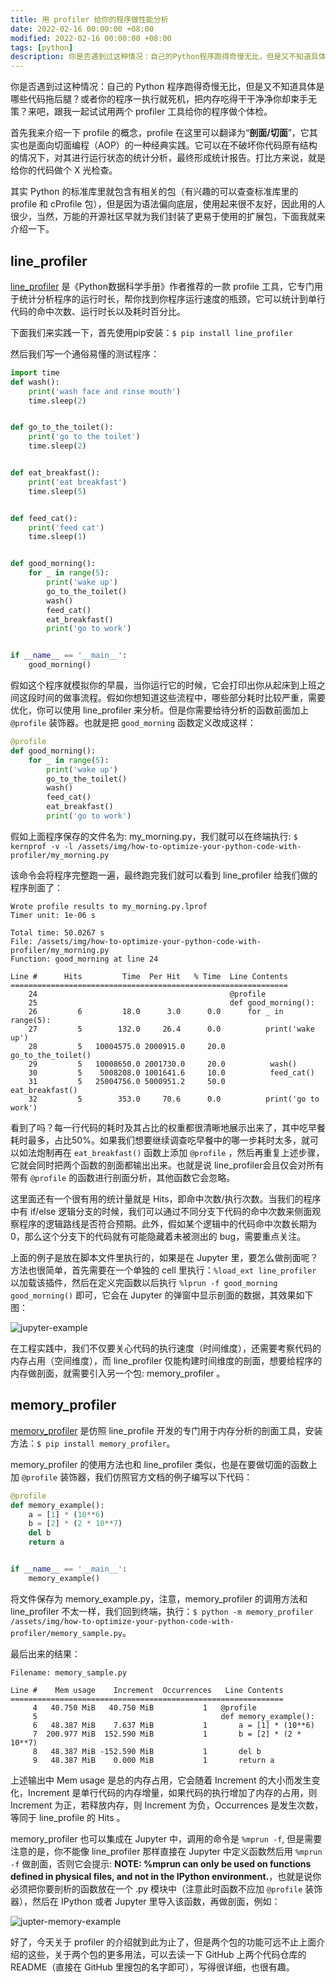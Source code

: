 ```yaml
---
title: 用 profiler 给你的程序做性能分析
date: 2022-02-16 00:00:00 +08:00
modified: 2022-02-16 00:00:00 +08:00
tags: [python]
description: 你是否遇到过这种情况：自己的Python程序跑得奇慢无比，但是又不知道具体是哪些代码拖后腿？或者你的程序一执行就死机，把内存吃得干干净净你却束手无策？来吧，跟我一起试试用两个profiler工具给你的程序做个体检。
---
```

你是否遇到过这种情况：自己的 Python 程序跑得奇慢无比，但是又不知道具体是哪些代码拖后腿？或者你的程序一执行就死机，把内存吃得干干净净你却束手无策？来吧，跟我一起试试用两个 profiler 工具给你的程序做个体检。

首先我来介绍一下 profile 的概念，profile 在这里可以翻译为“**剖面/切面**”，它其实也是面向切面编程（AOP）的一种经典实践。它可以在不破坏你代码原有结构的情况下，对其进行运行状态的统计分析，最终形成统计报告。打比方来说，就是给你的代码做个 X 光检查。

其实 Python 的标准库里就包含有相关的包（有兴趣的可以查查标准库里的 profile 和 cProfile 包），但是因为语法偏向底层，使用起来很不友好，因此用的人很少，当然，万能的开源社区早就为我们封装了更易于使用的扩展包，下面我就来介绍一下。

## line_profiler
[line_profiler](https://github.com/pyutils/line_profiler) 是《Python数据科学手册》作者推荐的一款 profile 工具，它专门用于统计分析程序的运行时长，帮你找到你程序运行速度的瓶颈，它可以统计到单行代码的命中次数、运行时长以及耗时百分比。

下面我们来实践一下，首先使用pip安装：`$ pip install line_profiler`

然后我们写一个通俗易懂的测试程序：
```python
import time
def wash():
    print('wash face and rinse mouth')
    time.sleep(2)


def go_to_the_toilet():
    print('go to the toilet')
    time.sleep(2)


def eat_breakfast():
    print('eat breakfast')
    time.sleep(5)


def feed_cat():
    print('feed cat')
    time.sleep(1)


def good_morning():
    for _ in range(5):
        print('wake up')
        go_to_the_toilet()
        wash()
        feed_cat()
        eat_breakfast()
        print('go to work')


if __name__ == '__main__':
    good_morning()
```

假如这个程序就模拟你的早晨，当你运行它的时候，它会打印出你从起床到上班之间这段时间的做事流程。假如你想知道这些流程中，哪些部分耗时比较严重，需要优化，你可以使用 line_profiler 来分析。但是你需要给待分析的函数前面加上 `@profile` 装饰器。也就是把 `good_morning` 函数定义改成这样：
```python
@profile
def good_morning():
    for _ in range(5):
        print('wake up')
        go_to_the_toilet()
        wash()
        feed_cat()
        eat_breakfast()
        print('go to work')
```
假如上面程序保存的文件名为: my_morning.py，我们就可以在终端执行: `$ kernprof -v -l /assets/img/how-to-optimize-your-python-code-with-profiler/my_morning.py`

该命令会将程序完整跑一遍，最终跑完我们就可以看到 line_profiler 给我们做的程序剖面了：
```
Wrote profile results to my_morning.py.lprof
Timer unit: 1e-06 s

Total time: 50.0267 s
File: /assets/img/how-to-optimize-your-python-code-with-profiler/my_morning.py
Function: good_morning at line 24

Line #      Hits         Time  Per Hit   % Time  Line Contents
==============================================================
    24                                           @profile
    25                                           def good_morning():
    26         6         18.0      3.0      0.0      for _ in range(5):
    27         5        132.0     26.4      0.0          print('wake up')
    28         5   10004575.0 2000915.0     20.0          go_to_the_toilet()
    29         5   10008650.0 2001730.0     20.0          wash()
    30         5    5008208.0 1001641.6     10.0          feed_cat()
    31         5   25004756.0 5000951.2     50.0          eat_breakfast()
    32         5        353.0     70.6      0.0          print('go to work')
```

看到了吗？每一行代码的耗时及其占比的权重都很清晰地展示出来了，其中吃早餐耗时最多，占比50%。如果我们想要继续调查吃早餐中的哪一步耗时太多，就可以如法炮制再在 `eat_breakfast()` 函数上添加 `@profile` ，然后再重复上述步骤，它就会同时把两个函数的剖面都输出出来。也就是说 line_profiler会且仅会对所有带有 `@profile` 的函数进行剖面分析，其他函数它会忽略。


这里面还有一个很有用的统计量就是 Hits，即命中次数/执行次数。当我们的程序中有 if/else 逻辑分支的时候，我们可以通过不同分支下代码的命中次数来侧面观察程序的逻辑路线是否符合预期。此外，假如某个逻辑中的代码命中次数长期为0，那么这个分支下的代码就有可能隐藏着未被测出的 bug，需要重点关注。

上面的例子是放在脚本文件里执行的，如果是在 Jupyter 里，要怎么做剖面呢？方法也很简单，首先需要在一个单独的 cell 里执行：`%load_ext line_profiler` 以加载该插件，然后在定义完函数以后执行 `%lprun -f good_morning good_morning()` 即可，它会在 Jupyter 的弹窗中显示剖面的数据，其效果如下图：

![jupyter-example](/assets/img/how-to-optimize-your-python-code-with-profiler/jupyter-example.png)

在工程实践中，我们不仅要关心代码的执行速度（时间维度），还需要考察代码的内存占用（空间维度），而 line_profiler 仅能构建时间维度的剖面，想要给程序的内存做剖面，就需要引入另一个包: memory_profiler 。

## memory_profiler
[memory_profiler](https://github.com/pythonprofilers/memory_profiler) 是仿照 line_profile 开发的专门用于内存分析的剖面工具，安装方法：`$ pip install memory_profiler`。

memory_profiler 的使用方法也和 line_profiler 类似，也是在要做切面的函数上加 `@profile` 装饰器，我们仿照官方文档的例子编写以下代码：
```python
@profile
def memory_example():
    a = [1] * (10**6)
    b = [2] * (2 * 10**7)
    del b
    return a


if __name__ == '__main__':
    memory_example()
```
将文件保存为 memory_example.py，注意，memory_profiler 的调用方法和 line_profiler 不太一样，我们回到终端，执行：`$ python -m memory_profiler /assets/img/how-to-optimize-your-python-code-with-profiler/memory_sample.py`。

最后出来的结果：

```
Filename: memory_sample.py

Line #    Mem usage    Increment  Occurrences   Line Contents
=============================================================
     4   40.750 MiB   40.750 MiB           1   @profile
     5                                         def memory_example():
     6   48.387 MiB    7.637 MiB           1       a = [1] * (10**6)
     7  200.977 MiB  152.590 MiB           1       b = [2] * (2 * 10**7)
     8   48.387 MiB -152.590 MiB           1       del b
     9   48.387 MiB    0.000 MiB           1       return a
```

上述输出中 Mem usage 是总的内存占用，它会随着 Increment 的大小而发生变化，Increment 是单行代码的内存增量，如果代码的执行增加了内存的占用，则 Increment 为正，若释放内存，则 Increment 为负，Occurrences 是发生次数，等同于 line_profile 的 Hits 。

memory_profiler 也可以集成在 Jupyter 中，调用的命令是 `%mprun -f`, 但是需要注意的是，你不能像 line_profiler 那样直接在 Jupyter 中定义函数然后用 `%mprun -f` 做剖面，否则它会提示: **NOTE: %mprun can only be used on functions defined in physical files, and not in the IPython environment.**，也就是说你必须把你要剖析的函数放在一个 .py 模块中（注意此时函数不应加 `@profile` 装饰器），然后在 IPython 或者 Jupyter 里导入该函数，再做剖面，例如：

![jupter-memory-example](/assets/img/how-to-optimize-your-python-code-with-profiler/jupyter-memory-example.png)

好了，今天关于 profiler 的介绍就到此为止了，但是两个包的功能可远不止上面介绍的这些，关于两个包的更多用法，可以去读一下 GitHub 上两个代码仓库的 README（直接在 GitHub 里搜包的名字即可），写得很详细，也很有趣。